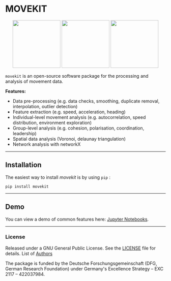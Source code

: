 MOVEKIT
======

<p align="center">
    <img src="media/mover.gif" height=150px/>
    <img src="media/voronoi.png" height=150px>
    <img src="media/network.png" height=150px> 
</p>


`movekit` is an open-source software package for the processing and analysis of movement data.

__Features:__

* Data pre-processing (e.g. data checks, smoothing, duplicate removal, interpolation, outlier detection)
* Feature extraction (e.g. speed, acceleration, heading)
* Individual-level movement analysis (e.g. autocorrelation, speed distribution, environment exploration)
* Group-level analysis (e.g. cohesion, polarisation, coordination, leadership)
* Spatial data analysis (Voronoi, delaunay triangulation)
* Network analysis with networkX

---

## Installation

The easiest way to install *movekit* is by using `pip` :

    pip install movekit

---

## Demo

You can view a demo of common features here:
[Jupyter Notebooks](examples/).

---

### License

Released under a GNU General Public License. See the [LICENSE](LICENSE) file for details. List of [Authors](AUTHORS.rst)

The package is funded by the Deutsche Forschungsgemeinschaft (DFG, German Research Foundation) under Germany's Excellence Strategy – EXC 2117 – 422037984.
